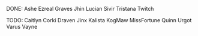 ﻿DONE:
Ashe
Ezreal
Graves
Jhin
Lucian
Sivir
Tristana
Twitch

TODO:
Caitlyn
Corki
Draven
Jinx
Kalista
KogMaw
MissFortune
Quinn
Urgot
Varus
Vayne
